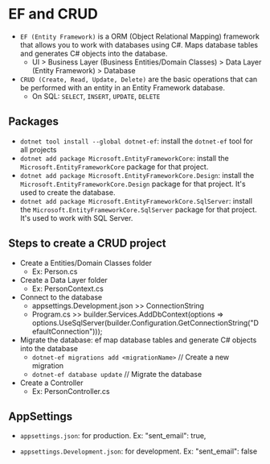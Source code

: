 # EF and CRUD

- `EF (Entity Framework)` is a ORM (Object Relational Mapping) framework that allows you to work with databases using C#. Maps database tables and generates C# objects into the database.
  - UI > Business Layer (Business Entities/Domain Classes) > Data Layer (Entity Framework) > Database
- `CRUD (Create, Read, Update, Delete)` are the basic operations that can be performed with an entity in an Entity Framework database.
  - On SQL: `SELECT`, `INSERT`, `UPDATE`, `DELETE`

## Packages

- `dotnet tool install --global dotnet-ef`: install the `dotnet-ef` tool for all projects
- `dotnet add package Microsoft.EntityFrameworkCore`: install the `Microsoft.EntityFrameworkCore` package for that project.
- `dotnet add package Microsoft.EntityFrameworkCore.Design`: install the `Microsoft.EntityFrameworkCore.Design` package for that project. It's used to create the database.
- `dotnet add package Microsoft.EntityFrameworkCore.SqlServer`: install the `Microsoft.EntityFrameworkCore.SqlServer` package for that project. It's used to work with SQL Server.

## Steps to create a CRUD project

- Create a Entities/Domain Classes folder
  - Ex: Person.cs
- Create a Data Layer folder
  - Ex: PersonContext.cs
- Connect to the database
  - appsettings.Development.json >> ConnectionString
  - Program.cs >> builder.Services.AddDbContext<AppDbContext>(options =>
    options.UseSqlServer(builder.Configuration.GetConnectionString("DefaultConnection")));
- Migrate the database: ef map database tables and generate C# objects into the database
  - `dotnet-ef migrations add <migrationName>` // Create a new migration
  - `dotnet-ef database update` // Migrate the database
- Create a Controller
  - Ex: PersonController.cs

## AppSettings

- `appsettings.json`: for production. Ex: "sent_email": true,

- `appsettings.Development.json`: for development. Ex: "sent_email": false
